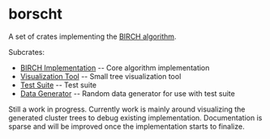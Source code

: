 # borscht

A set of crates implementing the [BIRCH algorithm](https://en.wikipedia.org/wiki/BIRCH). 

Subcrates:
* [BIRCH Implementation](borscht/) -- Core algorithm implementation
* [Visualization Tool](borscht-visualizer/) -- Small tree visualization tool
* [Test Suite](test-suite/) -- Test suite
* [Data Generator](datagen/) -- Random data generator for use with test suite

Still a work in progress. Currently work is mainly around visualizing the generated cluster trees
to debug existing implementation. Documentation is sparse and will be improved once the 
implementation starts to finalize.
